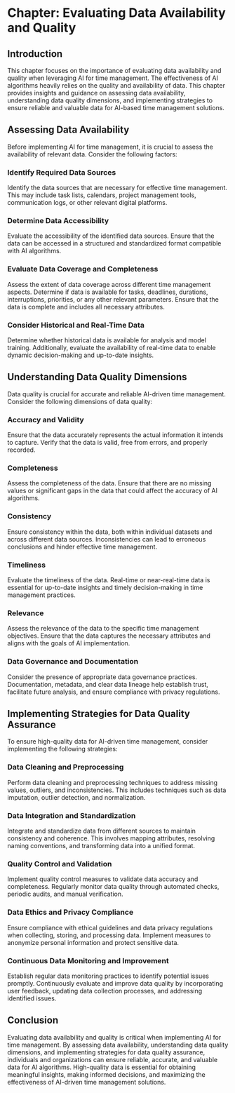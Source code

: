 Chapter: Evaluating Data Availability and Quality
=================================================

Introduction
------------

This chapter focuses on the importance of evaluating data availability and quality when leveraging AI for time management. The effectiveness of AI algorithms heavily relies on the quality and availability of data. This chapter provides insights and guidance on assessing data availability, understanding data quality dimensions, and implementing strategies to ensure reliable and valuable data for AI-based time management solutions.

Assessing Data Availability
---------------------------

Before implementing AI for time management, it is crucial to assess the availability of relevant data. Consider the following factors:

### Identify Required Data Sources

Identify the data sources that are necessary for effective time management. This may include task lists, calendars, project management tools, communication logs, or other relevant digital platforms.

### Determine Data Accessibility

Evaluate the accessibility of the identified data sources. Ensure that the data can be accessed in a structured and standardized format compatible with AI algorithms.

### Evaluate Data Coverage and Completeness

Assess the extent of data coverage across different time management aspects. Determine if data is available for tasks, deadlines, durations, interruptions, priorities, or any other relevant parameters. Ensure that the data is complete and includes all necessary attributes.

### Consider Historical and Real-Time Data

Determine whether historical data is available for analysis and model training. Additionally, evaluate the availability of real-time data to enable dynamic decision-making and up-to-date insights.

Understanding Data Quality Dimensions
-------------------------------------

Data quality is crucial for accurate and reliable AI-driven time management. Consider the following dimensions of data quality:

### Accuracy and Validity

Ensure that the data accurately represents the actual information it intends to capture. Verify that the data is valid, free from errors, and properly recorded.

### Completeness

Assess the completeness of the data. Ensure that there are no missing values or significant gaps in the data that could affect the accuracy of AI algorithms.

### Consistency

Ensure consistency within the data, both within individual datasets and across different data sources. Inconsistencies can lead to erroneous conclusions and hinder effective time management.

### Timeliness

Evaluate the timeliness of the data. Real-time or near-real-time data is essential for up-to-date insights and timely decision-making in time management practices.

### Relevance

Assess the relevance of the data to the specific time management objectives. Ensure that the data captures the necessary attributes and aligns with the goals of AI implementation.

### Data Governance and Documentation

Consider the presence of appropriate data governance practices. Documentation, metadata, and clear data lineage help establish trust, facilitate future analysis, and ensure compliance with privacy regulations.

Implementing Strategies for Data Quality Assurance
--------------------------------------------------

To ensure high-quality data for AI-driven time management, consider implementing the following strategies:

### Data Cleaning and Preprocessing

Perform data cleaning and preprocessing techniques to address missing values, outliers, and inconsistencies. This includes techniques such as data imputation, outlier detection, and normalization.

### Data Integration and Standardization

Integrate and standardize data from different sources to maintain consistency and coherence. This involves mapping attributes, resolving naming conventions, and transforming data into a unified format.

### Quality Control and Validation

Implement quality control measures to validate data accuracy and completeness. Regularly monitor data quality through automated checks, periodic audits, and manual verification.

### Data Ethics and Privacy Compliance

Ensure compliance with ethical guidelines and data privacy regulations when collecting, storing, and processing data. Implement measures to anonymize personal information and protect sensitive data.

### Continuous Data Monitoring and Improvement

Establish regular data monitoring practices to identify potential issues promptly. Continuously evaluate and improve data quality by incorporating user feedback, updating data collection processes, and addressing identified issues.

Conclusion
----------

Evaluating data availability and quality is critical when implementing AI for time management. By assessing data availability, understanding data quality dimensions, and implementing strategies for data quality assurance, individuals and organizations can ensure reliable, accurate, and valuable data for AI algorithms. High-quality data is essential for obtaining meaningful insights, making informed decisions, and maximizing the effectiveness of AI-driven time management solutions.
